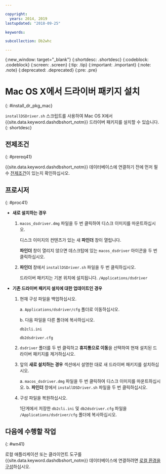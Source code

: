 ```yaml
---

copyright:
  years: 2014, 2019
lastupdated: "2018-09-25"

keywords:

subcollection: Db2whc

---
```


<!-- Attribute definitions --> 
{:new_window: target="_blank"}
{:shortdesc: .shortdesc}
{:codeblock: .codeblock}
{:screen: .screen}
{:tip: .tip}
{:important: .important}
{:note: .note}
{:deprecated: .deprecated}
{:pre: .pre}

# Mac OS X에서 드라이버 패키지 설치
{: #install_dr_pkg_mac}

`installDSDriver.sh` 스크립트를 사용하여 Mac OS X에서 {{site.data.keyword.dashdbshort_notm}} 드라이버 패키지를 설치할 수 있습니다. 
{: shortdesc}

## 전제조건
{: #prereq41}

{{site.data.keyword.dashdbshort_notm}} 데이터베이스에 연결하기 전에 먼저 필수 [전제조건](/docs/services/Db2whc/connecting?topic=Db2whc-connect_ov#prereqs)이 있는지 확인하십시오.

<!-- Download the Db2 driver package for your operating system from the web console and install it. -->

## 프로시저
{: #proc41}

- **새로 설치하는 경우**

  1. `macos_dsdriver.dmg` 파일을 두 번 클릭하여 디스크 이미지를 마운트하십시오.
   
     디스크 이미지의 컨텐츠가 있는 새 **파인더** 창이 열립니다.

     **파인더** 창이 열리지 않으면 데스크탑에 있는 `macos_dsdriver` 아이콘을 두 번 클릭하십시오.
  2. **파인더** 창에서 `installDSDriver.sh` 파일을 두 번 클릭하십시오.

     드라이버 패키지는 기본 위치에 설치됩니다. `/Applications/dsdriver`

- **기존 드라이버 패키지 설치에 대한 업데이트인 경우**

  1. 현재 구성 파일을 백업하십시오.

     a. `Applications/dsdriver/cfg` 폴더로 이동하십시오.

     b. 다음 파일을 다른 폴더에 복사하십시오. 
    
        `db2cli.ini`

        `db2dsdriver.cfg`
  2. `dsdriver` 폴더를 두 번 클릭하고 **휴지통으로 이동**을 선택하여 현재 설치된 드라이버 패키지를 제거하십시오.
  3. 앞의 **새로 설치하는 경우** 섹션에서 설명한 대로 새 드라이버 패키지를 설치하십시오.
     
     a. `macos_dsdriver.dmg` 파일을 두 번 클릭하여 디스크 이미지를 마운트하십시오.
     b. **파인더** 창에서 `installDSDriver.sh` 파일을 두 번 클릭하십시오.
  4. 구성 파일을 복원하십시오.

     1단게에서 저장한 `db2cli.ini` 및 `db2dsdriver.cfg` 파일을 `/Applications/dsdriver/cfg` 폴더에 복사하십시오.

## 다음에 수행할 작업
{: #wn41}

로컬 애플리케이션 또는 클라이언트 도구를 {{site.data.keyword.dashdbshort_notm}} 데이터베이스에 연결하려면 [로컬 환경을 구성](/docs/services/Db2whc?topic=Db2whc-cfg_loc_env#cfg_loc_env)하십시오.
